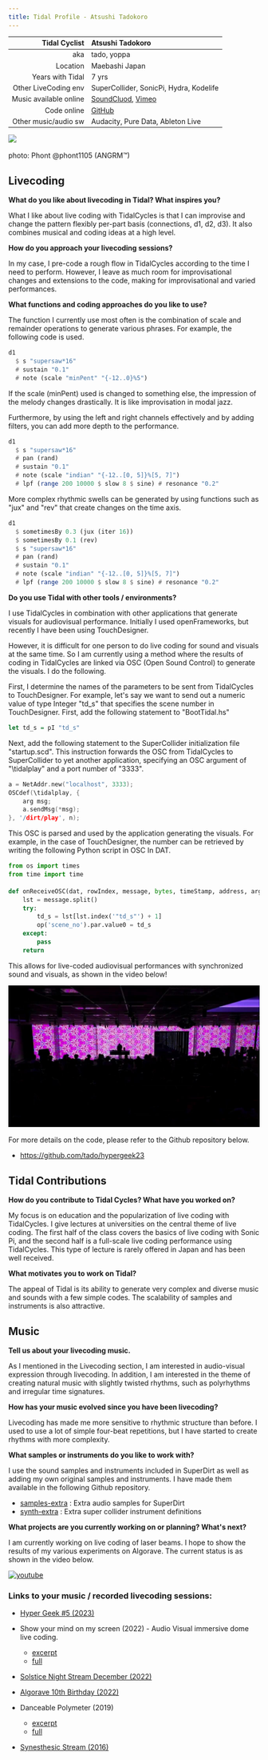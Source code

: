 ```yaml
---
title: Tidal Profile - Atsushi Tadokoro
---
```


|          Tidal Cyclist | Atsushi Tadokoro                                             |
| ---------------------: | :----------------------------------------------------------- |
|                    aka | tado, yoppa                                                  |
|               Location | Maebashi Japan                                               |
|       Years with Tidal | 7  yrs                                                       |
|   Other LiveCoding env | SuperCollider, SonicPi, Hydra, Kodelife                      |
| Music available online | [SoundCluod](https://soundcloud.com/tadokoro), [Vimeo](https://vimeo.com/tadokoro) |
|            Code online | [GitHub](https://github.com/tado)                            |
|   Other music/audio sw | Audacity, Pure Data, Ableton Live                            |

![](https://yoppa.org/wp-content/uploads/2023/03/hypergeek.jpg)

photo: Phont @phont1105 (ANGRM™)

## Livecoding  

**What do you like about livecoding in Tidal? What inspires you?**   

What I like about live coding with TidalCycles is that I can improvise and change the pattern flexibly per-part basis (connections, d1, d2, d3).  It also combines musical and coding ideas at a high level.

**How do you approach your livecoding sessions?**  

In my case, I pre-code a rough flow in TidalCycles according to the time I need to perform. However, I leave as much room for improvisational changes and extensions to the code, making for improvisational and varied performances.

**What functions and coding approaches do you like to use?**  

The function I currently use most often is the combination of scale and remainder operations to generate various phrases. For example, the following code is used.

```haskell
d1
  $ s "supersaw*16"
  # sustain "0.1"
  # note (scale "minPent" "{-12..0}%5")
```

If the scale (minPent) used is changed to something else, the impression of the melody changes drastically. It is like improvisation in modal jazz.

Furthermore, by using the left and right channels effectively and by adding filters, you can add more depth to the performance.

```haskell
d1
  $ s "supersaw*16"
  # pan (rand)  
  # sustain "0.1"
  # note (scale "indian" "{-12..[0, 5]}%[5, 7]")
  # lpf (range 200 10000 $ slow 8 $ sine) # resonance "0.2"
```

More complex rhythmic swells can be generated by using functions such as "jux" and "rev" that create changes on the time axis.

```haskell
d1
  $ sometimesBy 0.3 (jux (iter 16))
  $ sometimesBy 0.1 (rev)
  $ s "supersaw*16"
  # pan (rand)
  # sustain "0.1"
  # note (scale "indian" "{-12..[0, 5]}%[5, 7]")
  # lpf (range 200 10000 $ slow 8 $ sine) # resonance "0.2"
```

**Do you use Tidal with other tools / environments?**  

I use TidalCycles in combination with other applications that generate visuals for audiovisual performance. Initially I used openFrameworks, but recently I have been using TouchDesigner.

However, it is difficult for one person to do live coding for sound and visuals at the same time. So I am currently using a method where the results of coding in TidalCycles are linked via OSC (Open Sound Control) to generate the visuals. I do the following.

First, I determine the names of the parameters to be sent from TidalCycles to TouchDesigner. For example, let's say we want to send out a numeric value of type Integer "td_s" that specifies the scene number in TouchDesigner. First, add the following statement to "BootTidal.hs"

```haskell
let td_s = pI "td_s"
```

Next, add the following statement to the SuperCollider initialization file "startup.scd". This instruction forwards the OSC from TidalCycles to SuperCollider to yet another application, specifying an OSC argument of "\tidalplay" and a port number of "3333".

```c
a = NetAddr.new("localhost", 3333);
OSCdef(\tidalplay, {
    arg msg;
    a.sendMsg(*msg);
}, '/dirt/play', n);
```

This OSC is parsed and used by the application generating the visuals. For example, in the case of TouchDesigner, the number can be retrieved by writing the following Python script in OSC In DAT.

```python
from os import times
from time import time

def onReceiveOSC(dat, rowIndex, message, bytes, timeStamp, address, args, peer):	
	lst = message.split()
	try:
		td_s = lst[lst.index('"td_s"') + 1]
		op('scene_no').par.value0 = td_s
	except:
		pass
	return
```

This allows for live-coded audiovisual performances with synchronized sound and visuals, as shown in the video below!

[![youtube](https://github.com/tado/hypergeek23/raw/main/youtube.jpg)](https://youtu.be/cB_tm-NAYRk)

For more details on the code, please refer to the Github repository below.

- https://github.com/tado/hypergeek23

## Tidal Contributions  

**How do you contribute to Tidal Cycles? What have you worked on?**  

My focus is on education and the popularization of live coding with TidalCycles. I give lectures at universities on the central theme of live coding. The first half of the class covers the basics of live coding with Sonic Pi, and the second half is a full-scale live coding performance using TidalCycles. This type of lecture is rarely offered in Japan and has been well received.

**What motivates you to work on Tidal?**   

The appeal of Tidal is its ability to generate very complex and diverse music and sounds with a few simple codes. The scalability of samples and instruments is also attractive.

## Music  

**Tell us about your livecoding music.**  

As I mentioned in the Livecoding section, I am interested in audio-visual expression through livecoding. In addition, I am interested in the theme of creating natural music with slightly twisted rhythms, such as polyrhythms and irregular time signatures.

**How has your music evolved since you have been livecoding?**  

Livecoding has made me more sensitive to rhythmic structure than before. I used to use a lot of simple four-beat repetitions, but I have started to create rhythms with more complexity.

**What samples or instruments do you like to work with?**  

I use the sound samples and instruments included in SuperDirt as well as adding my own original samples and instruments. I have made them available in the following Github repository.

- [samples-extra](https://github.com/tado/samples-extra) : Extra audio samples for SuperDirt
- [synth-extra](https://github.com/tado/synth-extra) : Extra super collider instrument definitions

**What projects are you currently working on or planning? What's next?** 

I am currently working on live coding of laser beams. I hope to show the results of my various experiments on Algorave. The current status is as shown in the video below.

[![youtube](https://yoppa.org/wp-content/uploads/2023/03/hq720_2.webp)](https://www.youtube.com/shorts/ITRwjJPO2dY)


### Links to your music / recorded livecoding sessions:
- [Hyper Geek #5 (2023)](https://www.youtube.com/watch?v=cB_tm-NAYRk)
- Show your mind on my screen (2022) - Audio Visual immersive dome live coding.
  - [excerpt](https://vimeo.com/manage/videos/779860395)
  - [full](https://vimeo.com/manage/videos/779998862)

- [Solstice Night Stream December (2022)](https://youtu.be/xPaJOdygJRA)
- [Algorave 10th Birthday (2022)](https://www.youtube.com/watch?v=O4T-3wyfuOU)
- Danceable Polymeter (2019)
  - [excerpt](https://vimeo.com/manage/videos/362105456)
  - [full](https://vimeo.com/manage/videos/362100002)

- [Synesthesic Stream (2016)](https://vimeo.com/manage/videos/179527428)

